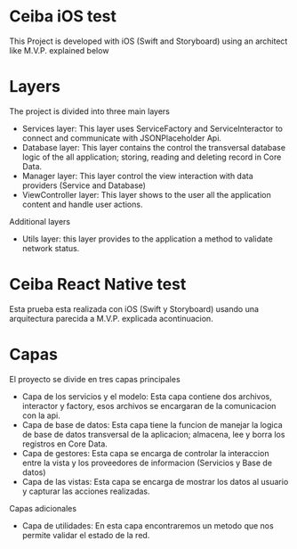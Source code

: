 # Ceiba iOS test

This Project is developed with iOS (Swift and Storyboard) using an architect like M.V.P. explained below

# Layers
The project is divided into three main layers
  - Services layer: 
    This layer uses ServiceFactory and ServiceInteractor to connect and communicate with JSONPlaceholder Api.
  - Database layer:
    This layer contains the control the transversal database logic of the all application; storing, reading and deleting record in Core Data.
  - Manager layer:
    This layer control the view interaction with data providers (Service and Database) 
  - ViewController layer:
    This layer shows to the user all the application content and handle user actions.

Additional layers
  - Utils layer:
    this layer provides to the application a method to validate network status.

# Ceiba React Native test

Esta prueba esta realizada con iOS (Swift y Storyboard) usando una arquitectura parecida a M.V.P. explicada acontinuacion.

# Capas
El proyecto se divide en tres capas principales
  - Capa de los servicios y el modelo: 
    Esta capa contiene dos archivos, interactor y factory, esos archivos se encargaran de la comunicacion con la api.
  - Capa de base de datos:
    Esta capa tiene la funcion de manejar la logica de base de datos transversal de la aplicacion; almacena, lee y borra los registros en Core Data.
  - Capa de gestores:
    Esta capa se encarga de controlar la interaccion entre la vista y los proveedores de informacion (Servicios y Base de datos)
  - Capa de las vistas:
    Esta capa se encarga de mostrar los datos al usuario y capturar las acciones realizadas.

Capas adicionales
  - Capa de utilidades:
    En esta capa encontraremos un metodo que nos permite validar el estado de la red.
